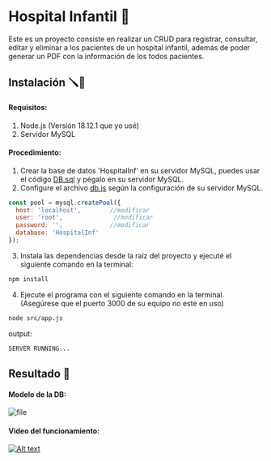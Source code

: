 # Hospital Infantil 🤖

Este es un proyecto consiste en realizar un CRUD para registrar, consultar, editar y eliminar a los pacientes de un hospital infantil, además de poder generar un PDF con la información de los todos pacientes.

## Instalación  🪛🔩

#### Requisitos:
1. Node.js (Versión 18.12.1 que yo usé)
2. Servidor MySQL

#### Procedimiento:
1. Crear la base de datos  'HospitalInf' en su servidor MySQL, puedes usar el código [DB.sql](https://github.com/eider404/hospital-infantil/blob/main/DB.sql "DB.sql") y pégalo en su servidor MySQL.
2. Configure el archivo [db.js](https://github.com/eider404/hospital-infantil/blob/main/src/db.js "db.js") según la configuración de su servidor MySQL.
```javascript
const pool = mysql.createPool({
  host: 'localhost',		//modificar
  user: 'root',				 //modificar
  password: '', 			//modificar
  database: 'HospitalInf'
});
```

3. Instala las dependencias desde la raíz del proyecto y ejecuté el siguiente comando en la terminal:
```bash
npm install
```

4. Ejecute el programa con el siguiente comando en la terminal. (Asegúrese que el puerto 3000 de su equipo no este en uso)
```bash
node src/app.js
```
output:
```bash
SERVER RUNNING...
```


## Resultado 👾

#### Modelo de la DB:
![file](https://i.ibb.co/1Qb1h0C/Captura-desde-2023-04-16-21-11-31.png)


#### Video del funcionamiento:
[![Alt text](https://techwiser.com/wp-content/uploads/2018/09/Screen-Shot-2018-09-06-at-3.18.28-PM.jpg)](https://youtu.be/lFvpr09H3kQ)


